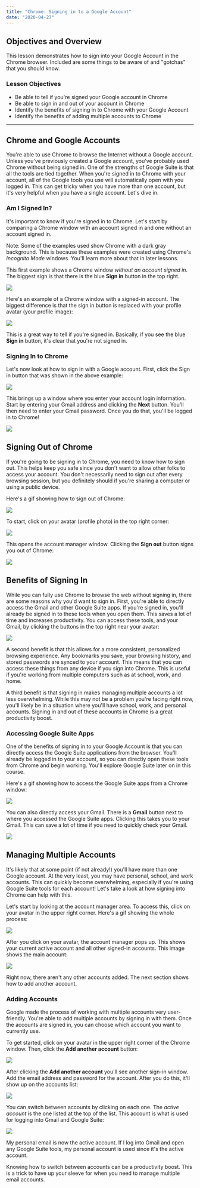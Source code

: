 ```yaml
---
title: "Chrome: Signing in to a Google Account"
date: "2020-04-27"
---
```


## Objectives and Overview

This lesson demonstrates how to sign into your Google Account in the Chrome browser. Included are some things to be aware of and "gotchas" that you should know.

### Lesson Objectives

- Be able to tell if you're signed your Google account in Chrome
- Be able to sign in and out of your account in Chrome
- Identify the benefits of signing in to Chrome with your Google Account
- Identify the benefits of adding multiple accounts to Chrome

* * *

## Chrome and Google Accounts

You're able to use Chrome to browse the Internet without a Google account. Unless you've previously created a Google account, you've probably used Chrome without being signed in. One of the strengths of Google Suite is that all the tools are tied together. When you're signed in to Chrome with your account, all of the Google tools you use will automatically open with you logged in. This can get tricky when you have more than one account, but it's very helpful when you have a single account. Let's dive in.

### Am I Signed In?

It's important to know if you're signed in to Chrome. Let's start by comparing a Chrome window with an account signed in and one without an account signed in.

Note: Some of the examples used show Chrome with a dark gray background. This is because these examples were created using Chrome's _Incognito Mode_ windows. You'll learn more about that in later lessons.

This first example shows a Chrome window _without an account signed in_. The biggest sign is that there is the blue **Sign in** button in the top right.

![](images/google-account-signin-1-1-1024x581.jpg)

Here's an example of a Chrome window with a signed-in account. The biggest difference is that the sign in button is replaced with your profile avatar (your profile image):

![](images/google-account-siginin-3-1024x572.jpg)

This is a great way to tell if you're signed in. Basically, if you see the blue **Sign in** button, it's clear that you're not signed in.

### Signing In to Chrome

Let's now look at how to sign in with a Google account. First, click the Sign in button that was shown in the above example:

![](images/google-account-signin-1-2-1024x581.jpg)

This brings up a window where you enter your account login information. Start by entering your Gmail address and clicking the **Next** button. You'll then need to enter your Gmail password. Once you do that, you'll be logged in to Chrome!

![](images/google-account-signin-2-1024x573.jpg)

## Signing Out of Chrome

If you're going to be signing in to Chrome, you need to know how to sign out. This helps keep you safe since you don't want to allow other folks to access your account. You don't necessarily need to sign out after every browsing session, but you definitely should if you're sharing a computer or using a public device.

Here's a gif showing how to sign out of Chrome:

![](images/google-account-signout-steps.gif)

To start, click on your avatar (profile photo) in the top right corner:

![](images/google-account-signout-1-1024x618.jpg)

This opens the account manager window. Clicking the **Sign out** button signs you out of Chrome:

![](images/google-account-signout-2-1024x618.jpg)

## Benefits of Signing In

While you can fully use Chrome to browse the web without signing in, there are some reasons why you'd want to sign in. First, you're able to directly access the Gmail and other Google Suite apps. If you're signed in, you'll already be signed in to these tools when you open them. This saves a lot of time and increases productivity. You can access these tools, and your Gmail, by clicking the buttons in the top right near your avatar:

![](images/google-account-button-nav-1024x617.jpg)

A second benefit is that this allows for a more consistent, personalized browsing experience. Any bookmarks you save, your browsing history, and stored passwords are synced to your account. This means that you can access these things from any device if you sign into Chrome. This is useful if you're working from multiple computers such as at school, work, and home.

A third benefit is that signing in makes managing multiple accounts a lot less overwhelming. While this may not be a problem you're facing right now, you'll likely be in a situation where you'll have school, work, and personal accounts. Signing in and out of these accounts in Chrome is a great productivity boost.

### Accessing Google Suite Apps

One of the benefits of signing in to your Google Account is that you can directly access the Google Suite applications from the browser. You'll already be logged in to your account, so you can directly open these tools from Chrome and begin working. You'll explore Google Suite later on in this course.

Here's a gif showing how to access the Google Suite apps from a Chrome window:

![](images/google-account-apps.gif)

You can also directly access your Gmail. There is a **Gmail** button next to where you accessed the Google Suite apps. Clicking this takes you to your Gmail. This can save a lot of time if you need to quickly check your Gmail.

![](images/google-account-gmail-1024x620.jpg)

## Managing Multiple Accounts

It's likely that at some point (if not already!) you'll have more than one Google account. At the very least, you may have personal, school, and work accounts. This can quickly become overwhelming, especially if you're using Google Suite tools for each account! Let's take a look at how signing into Chrome can help with this.

Let's start by looking at the account manager area. To access this, click on your avatar in the upper right corner. Here's a gif showing the whole process:

![](images/google-account-manager.gif)

After you click on your avatar, the account manager pops up. This shows your current active account and all other signed-in accounts. This image shows the main account:

![](images/google-account-manager-1024x618.jpg)

Right now, there aren't any other accounts added. The next section shows how to add another account.

### Adding Accounts

Google made the process of working with multiple accounts very user-friendly. You're able to add multiple accounts by signing in with them. Once the accounts are signed in, you can choose which account you want to currently use.

To get started, click on your avatar in the upper right corner of the Chrome window. Then, click the **Add another account** button:

![](images/google-account-add-1-1024x611.jpg)

After clicking the **Add another account** you'll see another sign-in window. Add the email address and password for the account. After you do this, it'll show up on the accounts list:

![](images/chrome-account-add-2-1024x618.jpg)

You can switch between accounts by clicking on each one. The _active account_ is the one listed at the top of the list. This account is what is used for logging into Gmail and Google Suite:

![](images/chrome-account-add-4-1024x618.jpg)

My personal email is now the active account. If I log into Gmail and open any Google Suite tools, my personal account is used since it's the active account.

Knowing how to switch between accounts can be a productivity boost. This is a trick to have up your sleeve for when you need to manage multiple email accounts.
